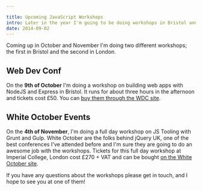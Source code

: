 ```yaml
---

title: Upcoming JavaScript Workshops
intro: Later in the year I'm going to be doing workshops in Bristol and London and I'd love to see you there!
date: 2014-09-02
---
```


Coming up in October and November I'm doing two different workshops; the first in Bristol and the second in London.

## Web Dev Conf

On the **9th of October** I'm doing a workshop on building web apps with NodeJS and Express in Bristol. It runs for about three hours in the afternoon and tickets cost £50. You can [buy them through the WDC site](http://2014.webdevconf.com/workshops/#jackfranklin).

## White October Events

On the **4th of November**, I'm doing a full day workshop on JS Tooling with Grunt and Gulp. White October are the folks behind jQuery UK, one of the best conferences I've attended before and I'm sure they are going to do an awesome job with the workshops. Tickets for this full day workshop at Imperial College, London cost £270 + VAT and can be bought [on the White October site](http://www.whiteoctoberevents.co.uk/event/javascript-workshops/introduction-to-js-tooling/).

If you have any questions about the workshops please get in touch, and I hope to see you at one of them!
